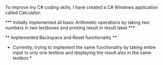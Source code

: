 To improve my C# coding skills, I have created a C# Windows application called Calculator.

*** Initially implemented all basic Arithmetic operations by taking two numbers in two textboxes and printing result in result label ***

** Implemented Backspace and Reset functionality **

* Currently, trying to implement the same functionality by taking entire input in only one textbox and displaying the result also in the same textbox *
